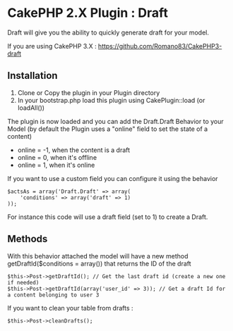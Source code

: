 CakePHP 2.X Plugin : Draft
=============

Draft will give you the ability to quickly generate draft for your model.

If you are using CakePHP 3.X : https://github.com/Romano83/CakePHP3-draft

Installation
---------------------

1. Clone or Copy the plugin in your Plugin directory
2. In your bootstrap.php load this plugin using CakePlugin::load (or loadAll())

The plugin is now loaded and you can add the Draft.Draft Behavior to your Model (by default the Plugin uses a "online" field to set the state of a content)

* online = -1, when the content is a draft
* online = 0, when it's offline
* online = 1, when it's online

If you want to use a custom field you can configure it using the behavior

    $actsAs = array('Draft.Draft' => array(
        'conditions' => array('draft' => 1)
    ));

For instance this code will use a draft field (set to 1) to create a Draft.

Methods
---------------------

With this behavior attached the model will have a new method getDraftId($conditions = array()) that returns the ID of the draft

    $this->Post->getDraftId(); // Get the last draft id (create a new one if needed)
    $this->Post->getDraftId(array('user_id' => 3)); // Get a draft Id for a content belonging to user 3

If you want to clean your table from drafts :

    $this->Post->cleanDrafts();
